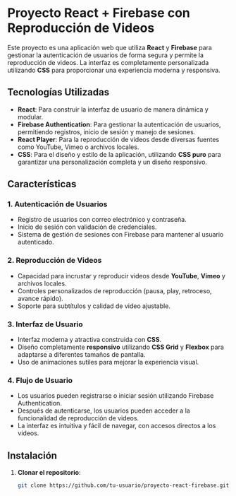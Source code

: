 # Proyecto React + Firebase con Reproducción de Videos

Este proyecto es una aplicación web que utiliza **React** y **Firebase** para gestionar la autenticación de usuarios de forma segura y permite la reproducción de videos. La interfaz es completamente personalizada utilizando **CSS** para proporcionar una experiencia moderna y responsiva.

## Tecnologías Utilizadas

- **React**: Para construir la interfaz de usuario de manera dinámica y modular.
- **Firebase Authentication**: Para gestionar la autenticación de usuarios, permitiendo registros, inicio de sesión y manejo de sesiones.
- **React Player**: Para la reproducción de videos desde diversas fuentes como YouTube, Vimeo o archivos locales.
- **CSS**: Para el diseño y estilo de la aplicación, utilizando **CSS puro** para garantizar una personalización completa y un diseño responsivo.

## Características

### 1. **Autenticación de Usuarios**
   - Registro de usuarios con correo electrónico y contraseña.
   - Inicio de sesión con validación de credenciales.
   - Sistema de gestión de sesiones con Firebase para mantener al usuario autenticado.

### 2. **Reproducción de Videos**
   - Capacidad para incrustar y reproducir videos desde **YouTube**, **Vimeo** y archivos locales.
   - Controles personalizados de reproducción (pausa, play, retroceso, avance rápido).
   - Soporte para subtítulos y calidad de video ajustable.

### 3. **Interfaz de Usuario**
   - Interfaz moderna y atractiva construida con **CSS**.
   - Diseño completamente **responsivo** utilizando **CSS Grid** y **Flexbox** para adaptarse a diferentes tamaños de pantalla.
   - Uso de animaciones sutiles para mejorar la experiencia visual.

### 4. **Flujo de Usuario**
   - Los usuarios pueden registrarse o iniciar sesión utilizando Firebase Authentication.
   - Después de autenticarse, los usuarios pueden acceder a la funcionalidad de reproducción de videos.
   - La interfaz es intuitiva y fácil de navegar, con accesos directos a los videos.

## Instalación

1. **Clonar el repositorio**:
   ```bash
   git clone https://github.com/tu-usuario/proyecto-react-firebase.git
